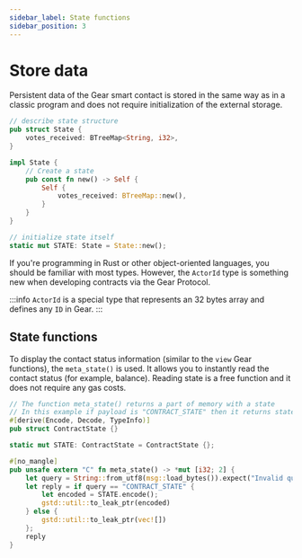 ```yaml
---
sidebar_label: State functions
sidebar_position: 3
---
```


# Store data

Persistent data of the Gear smart contact is stored in the same way as in a classic program and does not require initialization of the external storage.

```rust
// describe state structure
pub struct State {
    votes_received: BTreeMap<String, i32>,
}

impl State {
    // Create a state
    pub const fn new() -> Self {
        Self {
            votes_received: BTreeMap::new(),
        }
    }
}

// initialize state itself
static mut STATE: State = State::new();
```

If you're programming in Rust or other object-oriented languages, you should be familiar with most types. However, the `ActorId` type is something new when developing contracts via the Gear Protocol.

:::info
`ActorId` is a special type that represents an 32 bytes array and defines any `ID` in Gear.
:::

## State functions

To display the contact status information (similar to the `view` Gear functions), the `meta_state()` is used. It allows you to instantly read the contact status (for example, balance). Reading state is a free function and it does not require any gas costs.

```rust
// The function meta_state() returns a part of memory with a state
// In this example if payload is "CONTRACT_STATE" then it returns state
#[derive(Encode, Decode, TypeInfo)]
pub struct ContractState {}

static mut STATE: ContractState = ContractState {};

#[no_mangle]
pub unsafe extern "C" fn meta_state() -> *mut [i32; 2] {
    let query = String::from_utf8(msg::load_bytes()).expect("Invalid query");
    let reply = if query == "CONTRACT_STATE" {
        let encoded = STATE.encode();
        gstd::util::to_leak_ptr(encoded)
    } else {
        gstd::util::to_leak_ptr(vec![])
    };
    reply
}
```
